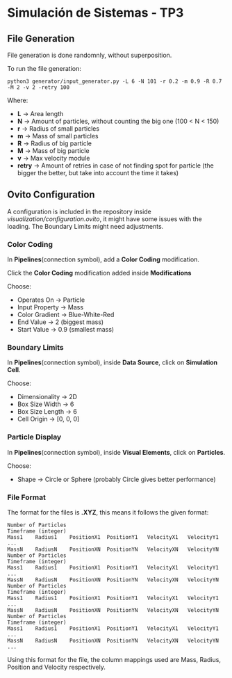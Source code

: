 # Simulación de Sistemas - TP3

## File Generation
File generation is done randomnly, without superposition.

To run the file generation:
```
python3 generator/input_generator.py -L 6 -N 101 -r 0.2 -m 0.9 -R 0.7 -M 2 -v 2 -retry 100
```

Where:
 - **L** -> Area length
 - **N** -> Amount of particles, without counting the big one (100 < N < 150)
 - **r** -> Radius of small particles
 - **m** -> Mass of small particles
 - **R** -> Radius of big particle
 - **M** -> Mass of big particle
 - **v** -> Max velocity module
 - **retry** -> Amount of retries in case of not finding spot for particle (the bigger the better, but take into account the time it takes)
 
## Ovito Configuration
A configuration is included in the repository inside _visualization/configuration.ovito_, it might have some issues with the loading. The Boundary Limits might need adjustments.

### Color Coding
In **Pipelines**(connection symbol), add a **Color Coding** modification.

Click the **Color Coding** modification added inside **Modifications**

Choose:
 - Operates On -> Particle
 - Input Property -> Mass
 - Color Gradient -> Blue-White-Red
 - End Value -> 2 (biggest mass)
 - Start Value -> 0.9 (smallest mass)
 
### Boundary Limits
In **Pipelines**(connection symbol), inside **Data Source**, click on **Simulation Cell**.

Choose:
 - Dimensionality -> 2D
 - Box Size Width -> 6
 - Box Size Length -> 6
 - Cell Origin -> [0, 0, 0]
 
### Particle Display
In **Pipelines**(connection symbol), inside **Visual Elements**, click on **Particles**.

Choose:
 - Shape -> Circle or Sphere (probably Circle gives better performance)

### File Format
The format for the files is **.XYZ**, this means it follows the given format:
```
Number of Particles
Timeframe (integer)
Mass1    Radius1    PositionX1  PositionY1   VelocityX1   VelocityY1
...
MassN    RadiusN    PositionXN  PositionYN   VelocityXN   VelocityYN
Number of Particles
Timeframe (integer)
Mass1    Radius1    PositionX1  PositionY1   VelocityX1   VelocityY1
...
MassN    RadiusN    PositionXN  PositionYN   VelocityXN   VelocityYN
Number of Particles
Timeframe (integer)
Mass1    Radius1    PositionX1  PositionY1   VelocityX1   VelocityY1
...
MassN    RadiusN    PositionXN  PositionYN   VelocityXN   VelocityYN
Number of Particles
Timeframe (integer)
Mass1    Radius1    PositionX1  PositionY1   VelocityX1   VelocityY1
...
MassN    RadiusN    PositionXN  PositionYN   VelocityXN   VelocityYN
...
```

Using this format for the file, the column mappings used are Mass, Radius, Position and Velocity respectively.